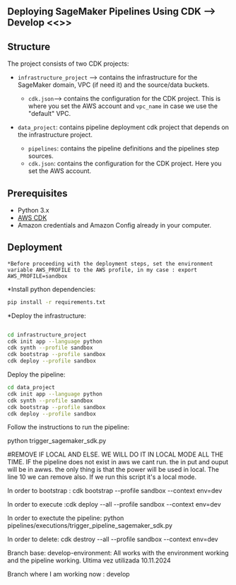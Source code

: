 ## Deploying SageMaker Pipelines Using CDK --> Develop <<>>
## Structure

The project consists of two CDK projects:

* `infrastructure_project` -->  contains the infrastructure for the SageMaker domain, VPC (if need it) and the source/data buckets.
  * `cdk.json`--> contains the configuration for the CDK project. This is where you set the AWS account and `vpc_name` in case we use the "default" VPC.

* `data_project`: contains pipeline deployment cdk project that depends on the infrastructure project.
  * `pipelines`: contains the pipeline definitions and the pipelines step sources.
  * `cdk.json`: contains the configuration for the CDK project. Here you set the AWS account.



## Prerequisites
* Python 3.x
* [AWS CDK](https://docs.aws.amazon.com/cdk/v2/guide/cli.html)
* Amazon credentials and Amazon Config already in your computer.



## Deployment

```*Before proceeding with the deployment steps, set the environment variable AWS_PROFILE to the AWS profile, in my case : export AWS_PROFILE=sandbox ```

*Install python dependencies:

```bash
pip install -r requirements.txt
```

*Deploy the infrastructure:
```bash

cd infrastructure_project
cdk init app --language python
cdk synth --profile sandbox
cdk bootstrap --profile sandbox
cdk deploy --profile sandbox
```

Deploy the pipeline:

```bash
cd data_project
cdk init app --language python
cdk synth --profile sandbox
cdk bootstrap --profile sandbox
cdk deploy --profile sandbox
```

Follow the instructions to run the pipeline:

python trigger_sagemaker_sdk.py


#REMOVE IF LOCAL AND ELSE. WE WILL DO IT IN LOCAL MODE ALL THE TIME. IF the pipeline does not exist in aws we cant run. the in put and ouput will be in awws. the only thing is that the power will be used in local.  The line 10 we can remove also. If we run this script it's a local mode.




In order to bootstrap : cdk bootstrap  --profile sandbox --context env=dev

In order to execute :cdk deploy --all  --profile sandbox --context env=dev

In order to exectute the pipeline: python pipelines/executions/trigger_pipeline_sagemaker_sdk.py

In order to delete: cdk destroy --all  --profile sandbox --context env=dev


Branch base: develop-environment: All works with the environment working and the pipeline working. Ultima vez utilizada 10.11.2024

Branch where I am working now  : develop